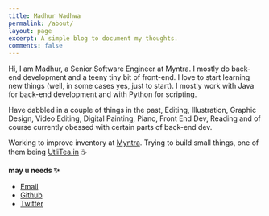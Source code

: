 ```yaml
---
title: Madhur Wadhwa
permalink: /about/
layout: page
excerpt: A simple blog to document my thoughts.
comments: false
---
```


Hi, I am Madhur, a Senior Software Engineer at Myntra. I mostly do back-end development and a teeny tiny bit of front-end. I love to start learning new things (well, in some cases yes, just to start). I mostly work with Java for back-end development and with Python for scripting.

Have dabbled in a couple of things in the past, Editing, Illustration, Graphic Design, Video Editing, Digital Painting, Piano, Front End Dev, Reading and of course currently obessed with certain parts of back-end dev.


Working to improve inventory at [Myntra](myntra.com). Trying to build small things, one of them being [UtliTea.in](utilitea.in) ☕


**may u needs ✨**

- [Email](mailto:madhurwadhwa18@gmail.com)
- [Github](https://github.com/madhurw7)
- [Twitter](twitter.com/madhurw7)
